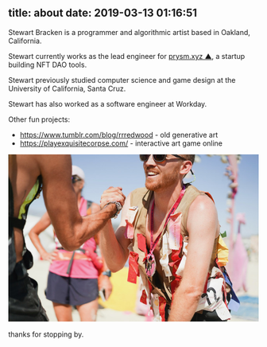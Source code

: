 title: about
date: 2019-03-13 01:16:51
---
Stewart Bracken is a programmer and algorithmic artist based in Oakland, California.

Stewart currently works as the lead engineer for [prysm.xyz ▲](https://prysm.xyz), a startup building NFT DAO tools.

Stewart previously studied computer science and game design at the University of California, Santa Cruz.

Stewart has also worked as a software engineer at Workday.

Other fun projects:
- https://www.tumblr.com/blog/rrredwood - old generative art 
- https://playexquisitecorpse.com/ - interactive art game online

![](/images/about/bm.jpeg) 

thanks for stopping by.

